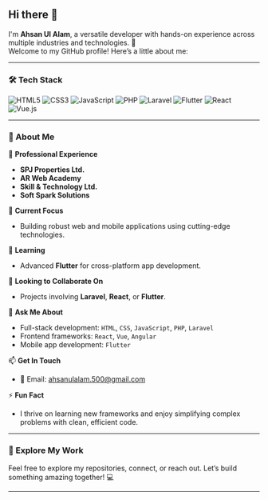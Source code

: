 ## Hi there 👋  

I'm **Ahsan Ul Alam**, a versatile developer with hands-on experience across multiple industries and technologies. 🚀  
Welcome to my GitHub profile! Here’s a little about me:  

---

### 🛠️ Tech Stack  

![HTML5](https://img.shields.io/badge/HTML5-E34F26?style=flat-square&logo=html5&logoColor=white)
![CSS3](https://img.shields.io/badge/CSS3-1572B6?style=flat-square&logo=css3&logoColor=white)
![JavaScript](https://img.shields.io/badge/JavaScript-F7DF1E?style=flat-square&logo=javascript&logoColor=black)
![PHP](https://img.shields.io/badge/PHP-777BB4?style=flat-square&logo=php&logoColor=white)
![Laravel](https://img.shields.io/badge/Laravel-FF2D20?style=flat-square&logo=laravel&logoColor=white)
![Flutter](https://img.shields.io/badge/Flutter-02569B?style=flat-square&logo=flutter&logoColor=white)
![React](https://img.shields.io/badge/React-61DAFB?style=flat-square&logo=react&logoColor=black)
![Vue.js](https://img.shields.io/badge/Vue.js-35495E?style=flat-square&logo=vue.js&logoColor=4FC08D)

---
### 🌟 About Me  

💼 **Professional Experience**  
- **SPJ Properties Ltd.**  
- **AR Web Academy**  
- **Skill & Technology Ltd.**  
- **Soft Spark Solutions**  

🔭 **Current Focus**  
- Building robust web and mobile applications using cutting-edge technologies.  

🌱 **Learning**  
- Advanced **Flutter** for cross-platform app development.  

👯 **Looking to Collaborate On**  
- Projects involving **Laravel**, **React**, or **Flutter**.  

💬 **Ask Me About**  
- Full-stack development: `HTML`, `CSS`, `JavaScript`, `PHP`, `Laravel`  
- Frontend frameworks: `React`, `Vue`, `Angular`  
- Mobile app development: `Flutter`  

📫 **Get In Touch**  
- 📧 Email: [ahsanulalam.500@gmail.com](mailto:ahsanulalam.500@gmail.com)  

⚡ **Fun Fact**  
- I thrive on learning new frameworks and enjoy simplifying complex problems with clean, efficient code.  

---

### 🚀 Explore My Work  

Feel free to explore my repositories, connect, or reach out. Let’s build something amazing together! 💻  

---

